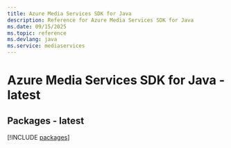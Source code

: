 ```yaml
---
title: Azure Media Services SDK for Java
description: Reference for Azure Media Services SDK for Java
ms.date: 09/15/2025
ms.topic: reference
ms.devlang: java
ms.service: mediaservices
---
```

# Azure Media Services SDK for Java - latest
## Packages - latest
[!INCLUDE [packages](media-services-index.md)]
